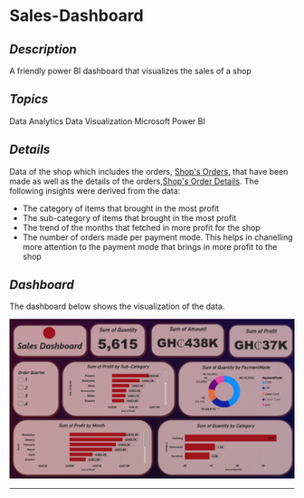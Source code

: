 # Sales-Dashboard

## _Description_
A friendly power BI dashboard that visualizes the sales of a shop

## _Topics_
Data Analytics
Data Visualization
Microsoft Power BI

## _Details_
Data of the shop which includes the orders, [Shop's Orders](https://github.com/brendaakweongo/Sales-Dashboard/blob/main/Datasets/Orders.csv),  that have been made as well as the details of the orders,[Shop's Order Details](https://github.com/brendaakweongo/Sales-Dashboard/blob/main/Datasets/Details.csv). The following insights were derived from the data:
- The category of items that brought in the most profit
- The sub-category of items that brought in the most profit
- The trend of the months that fetched in more profit for the shop
- The number of orders made per payment mode. This helps in chanelling more attention to the payment mode that brings in more profit to the shop

## _Dashboard_
The dashboard below shows the visualization of the data.


![Screenshot 2023-07-28 152259](https://github.com/brendaakweongo/Sales-Dashboard/blob/main/sales.png)

<hr />
<br />
